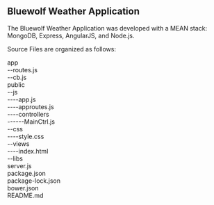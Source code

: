 ## Bluewolf Weather Application

The Bluewolf Weather Application was developed with a MEAN stack: MongoDB, Express, AngularJS, and Node.js.

Source Files are organized as follows:  

app  
--routes.js  
--cb.js  
public  
--js  
----app.js  
----approutes.js  
----controllers  
------MainCtrl.js  
--css  
----style.css  
--views  
----index.html  
--libs  
server.js  
package.json  
package-lock.json  
bower.json  
README.md  


